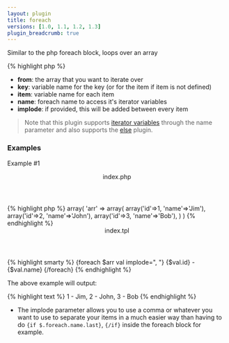 ```yaml
---
layout: plugin
title: foreach
versions: [1.0, 1.1, 1.2, 1.3]
plugin_breadcrumb: true
---
```


Similar to the php foreach block, loops over an array
<div class="code-box">
{% highlight php %}
<?php
foreach(array $from, [ string $key = null, [ string $item = null, [ string $name = 'default', [ string $implode = null ]]]])
{% endhighlight %}
</div>

* **from**: the array that you want to iterate over
* **key**: variable name for the key (or for the item if item is not defined)
* **item**: variable name for each item
* **name**: foreach name to access it's iterator variables
* **implode**: if provided, this will be added between every item

> Note that this plugin supports [iterator variables](/documentation/1.2.x/iterator-variables.html) through the name parameter and also supports the [else](/documentation/1.2.x/blocks/else.html) plugin.


### Examples
Example #1
<div class="code-box">
<header>index.php</header>
{% highlight php %}
array(
  'arr' => array(
    array('id'=>1, 'name'=>'Jim'),
    array('id'=>2, 'name'=>'John'),
    array('id'=>3, 'name'=>'Bob'),
  )
)
{% endhighlight %}
</div>

<div class="code-box">
<header>index.tpl</header>
{% highlight smarty %}
{foreach $arr val implode=", "}
  {$val.id} - {$val.name}
{/foreach}
{% endhighlight %}
</div>

The above example will output:
<div class="code-box">
{% highlight text %}
 1 - Jim,
 2 - John,
 3 - Bob
{% endhighlight %}
</div>

* The implode parameter allows you to use a comma or whatever you want to use to separate your items in a much easier way than having to do `{if $.foreach.name.last}`, `{/if}` inside the foreach block for example.